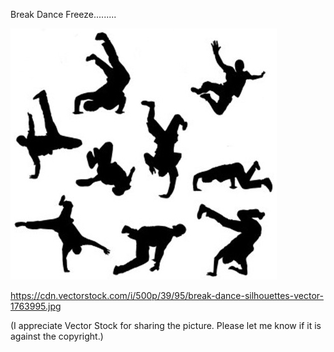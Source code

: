 Break Dance Freeze.........


![Break Dance Freeze](https://github.com/ywangnccu/ywang/blob/main/images/BreakDance.jpg)

https://cdn.vectorstock.com/i/500p/39/95/break-dance-silhouettes-vector-1763995.jpg

(I appreciate Vector Stock for sharing the picture. Please let me know if it is against the copyright.)
